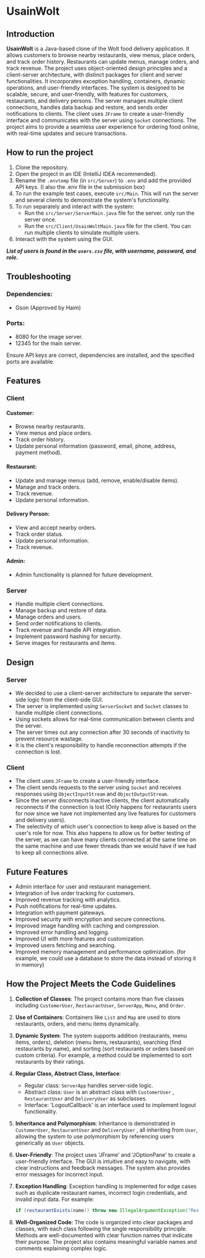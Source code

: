 # UsainWolt

## Introduction
**UsainWolt** is a Java-based clone of the Wolt food delivery application. It allows customers to browse nearby restaurants, view menus, place orders, and track order history. Restaurants can update menus, manage orders, and track revenue. The project uses object-oriented design principles and a client-server architecture, with distinct packages for client and server functionalities. It incorporates exception handling, containers, dynamic operations, and user-friendly interfaces.
The system is designed to be scalable, secure, and user-friendly, with features for customers, restaurants, and delivery persons. The server manages multiple client connections, handles data backup and restore, and sends order notifications to clients. The client uses `JFrame` to create a user-friendly interface and communicates with the server using `Socket` connections. The project aims to provide a seamless user experience for ordering food online, with real-time updates and secure transactions.

## How to run the project
1. Clone the repository.
2. Open the project in an IDE (IntelliJ IDEA recommended).
3. Rename the `.envtemp` file (in `src/Server`) to `.env` and add the provided API keys. (I also the .env file in the submission box)
4. To run the example test cases, execute `src/Main`. This will run the server and several clients to demonstrate the system's functionality.
5. To run separately and interact with the system:
    - Run the `src/Server/ServerMain.java` file for the server. only run the server once.
    - Run the `src/Client/UsainWoltMain.java` file for the client. You can run multiple clients to simulate multiple users.
6. Interact with the system using the GUI.

***List of users is found in the `users.csv` file, with username, password, and role.***

## Troubleshooting
### Dependencies:
- Gson (Approved by Haim)

### Ports:
- 8080 for the image server.
- 12345 for the main server.

Ensure API keys are correct, dependencies are installed, and the specified ports are available.

## Features
### Client
#### Customer:
- Browse nearby restaurants.
- View menus and place orders.
- Track order history.
- Update personal information (password, email, phone, address, payment method).

#### Restaurant:
- Update and manage menus (add, remove, enable/disable items).
- Manage and track orders.
- Track revenue.
- Update personal information.

#### Delivery Person:
- View and accept nearby orders.
- Track order status.
- Update personal information.
- Track revenue.

#### Admin:
- Admin functionality is planned for future development.

### Server
- Handle multiple client connections.
- Manage backup and restore of data.
- Manage orders and users.
- Send order notifications to clients.
- Track revenue and handle API integration.
- Implement password hashing for security.
- Serve images for restaurants and items.

## Design
### Server
- We decided to use a client-server architecture to separate the server-side logic from the client-side GUI.
- The server is implemented using `ServerSocket` and `Socket` classes to handle multiple client connections.
- Using sockets allows for real-time communication between clients and the server.
- The server times out any connection after 30 seconds of inactivity to prevent resource wastage.
- It is the client's responsibility to handle reconnection attempts if the connection is lost.

### Client
- The client uses `JFrame` to create a user-friendly interface.
- The client sends requests to the server using `Socket` and receives responses using `ObjectInputStream` and `ObjectOutputStream`.
- Since the server disconnects inactive clients, the client automatically reconnects if the connection is lost (Only happens for restaurants users for now since we have not implemented any live features for customers and delivery users).
- The selectivity of which user's connection to keep alive is based on the user's role for now. 
This also happens to allow us for better testing of the server, as we can have many clients connected at the same time on the same machine and use fewer threads than we would have if we had to keep all connections alive.


## Future Features
- Admin interface for user and restaurant management.
- Integration of live order tracking for customers.
- Improved revenue tracking with analytics.
- Push notifications for real-time updates.
- Integration with payment gateways.
- Improved security with encryption and secure connections.
- Improved image handling with caching and compression.
- Improved error handling and logging.
- Improved UI with more features and customization.
- Improved users fetching and searching.
- Improved memory management and performance optimization. (for example, we could use a database to store the data instead of storing it in memory)

## How the Project Meets the Code Guidelines
1. **Collection of Classes**:
   The project contains more than five classes including `CustomerUser`, `RestaurantUser`, `ServerApp`, `Menu`, and `Order`.

2. **Use of Containers**:
   Containers like `List` and `Map` are used to store restaurants, orders, and menu items dynamically.

3. **Dynamic System**:
   The system supports addition (restaurants, menu items, orders), deletion (menu items, restaurants), searching (find restaurants by name), and sorting (sort restaurants or orders based on custom criteria). For example, a method could be implemented to sort restaurants by their ratings.

4. **Regular Class, Abstract Class, Interface**:
    - Regular class: `ServerApp` handles server-side logic.
    - Abstract class: `User` is an abstract class with `CustomerUser` , `RestaurantUser` and `DeliveryUser` as subclasses.
    - Interface: 'LogoutCallback' is an interface used to implement logout functionality.

5. **Inheritance and Polymorphism**:
   Inheritance is demonstrated in `CustomerUser`, `RestaurantUser` and `DeliveryUser` , all inheriting from `User`, allowing the system to use polymorphism by referencing users generically as `User` objects.

6. **User-Friendly**:
    The project uses 'JFrame' and 'JOptionPane' to create a user-friendly interface. The GUI is intuitive and easy to navigate, with clear instructions and feedback messages. The system also provides error messages for incorrect input.
7. **Exception Handling**:
   Exception handling is implemented for edge cases such as duplicate restaurant names, incorrect login credentials, and invalid input data. For example:
   ```java
   if (restaurantExists(name)) throw new IllegalArgumentException("Restaurant already exists.");
   ```

8. **Well-Organized Code**:
   The code is organized into clear packages and classes, with each class following the single responsibility principle. Methods are well-documented with clear function names that indicate their purpose. The project also contains meaningful variable names and comments explaining complex logic.




